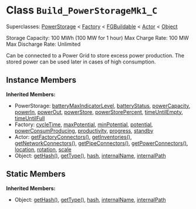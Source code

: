 # Class <code>Build_PowerStorageMk1_C</code>

Superclasses: <a href="PowerStorage.md">PowerStorage</a> < <a href="Factory.md">Factory</a> < <a href="FGBuildable.md">FGBuildable</a> < <a href="Actor.md">Actor</a> < <a href="Object.md">Object</a>

Storage Capacity: 100 MWh (100 MW for 1 hour)
Max Charge Rate: 100 MW
Max Discharge Rate: Unlimited 

Can be connected to a Power Grid to store excess power production. The stored power can be used later in cases of high consumption.
## Instance Members
<b>Inherited Members:</b>
- PowerStorage: <a href="PowerStorage.md#batteryMaxIndicatorLevel">batteryMaxIndicatorLevel</a>, <a href="PowerStorage.md#batteryStatus">batteryStatus</a>, <a href="PowerStorage.md#powerCapacity">powerCapacity</a>, <a href="PowerStorage.md#powerIn">powerIn</a>, <a href="PowerStorage.md#powerOut">powerOut</a>, <a href="PowerStorage.md#powerStore">powerStore</a>, <a href="PowerStorage.md#powerStorePercent">powerStorePercent</a>, <a href="PowerStorage.md#timeUntilEmpty">timeUntilEmpty</a>, <a href="PowerStorage.md#timeUntilFull">timeUntilFull</a>
- Factory: <a href="Factory.md#cycleTime">cycleTime</a>, <a href="Factory.md#maxPotential">maxPotential</a>, <a href="Factory.md#minPotential">minPotential</a>, <a href="Factory.md#potential">potential</a>, <a href="Factory.md#powerConsumProducing">powerConsumProducing</a>, <a href="Factory.md#productivity">productivity</a>, <a href="Factory.md#progress">progress</a>, <a href="Factory.md#standby">standby</a>
- Actor: <a href="Actor.md#getFactoryConnectors">getFactoryConnectors()</a>, <a href="Actor.md#getInventories">getInventories()</a>, <a href="Actor.md#getNetworkConnectors">getNetworkConnectors()</a>, <a href="Actor.md#getPipeConnectors">getPipeConnectors()</a>, <a href="Actor.md#getPowerConnectors">getPowerConnectors()</a>, <a href="Actor.md#location">location</a>, <a href="Actor.md#rotation">rotation</a>, <a href="Actor.md#scale">scale</a>
- Object: <a href="Object.md#getHash">getHash()</a>, <a href="Object.md#getType">getType()</a>, <a href="Object.md#hash">hash</a>, <a href="Object.md#internalName">internalName</a>, <a href="Object.md#internalPath">internalPath</a>
## Static Members
<b>Inherited Members:</b>
- Object: <a href="Object.md#getHash">getHash()</a>, <a href="Object.md#getType">getType()</a>, <a href="Object.md#hash">hash</a>, <a href="Object.md#internalName">internalName</a>, <a href="Object.md#internalPath">internalPath</a>